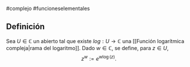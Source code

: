 #complejo #funcioneselementales 
## Definición

Sea $U \in\mathbb{C}$ un abierto tal que existe $log:U\to \mathbb{C}$ una [[Función logarítmica compleja|rama del logaritmo]]. Dado $w \in\mathbb{C}$, se define, para $z\in U$, 
$$
z^w:=e^{w\log(z)}.
$$
